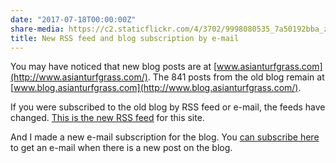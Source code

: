 ```yaml
---
date: "2017-07-18T00:00:00Z"
share-media: https://c2.staticflickr.com/4/3702/9998080535_7a50192bba_z_d.jpg
title: New RSS feed and blog subscription by e-mail
---
```


You may have noticed that new blog posts are at [www.asianturfgrass.com](http://www.asianturfgrass.com/). The 841 posts from the old blog remain at [www.blog.asianturfgrass.com](http://www.blog.asianturfgrass.com/).

If you were subscribed to the old blog by RSS feed or e-mail, the feeds have changed. [This is the new RSS feed](http://www.asianturfgrass.com/feed.xml) for this site.

And I made a new e-mail subscription for the blog. You [can subscribe here](http://www.subscribepage.com/atc_blog_email) to get an e-mail when there is a new post on the blog.
